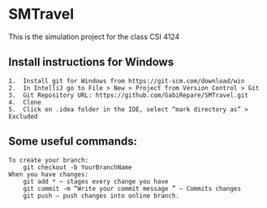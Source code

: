# SMTravel
This is the simulation project for the class CSI 4124

## Install instructions for Windows
    1.	Install git for Windows from https://git-scm.com/download/win
    2.	In IntelliJ go to File > New > Project from Version Control > Git
    3.	Git Repository URL: https://github.com/GabiRepare/SMTravel.git
    4.	Clone
    5.	Click on .idea folder in the IDE, select “mark directory as” > Excluded

## Some useful commands:
    To create your branch:
	    git checkout -b YourBranchName
    When you have changes:
    	git add * – stages every change you have
	    git commit -m “Write your commit message ” – Commits changes
	    git push – push changes into online branch.
